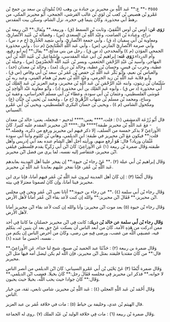 ٣٥٥٥ -** ع:** عَبد اللَّهِ بن محيريز بن جنادة بن وهب (٨) بْنلوذان بن سعد بن جمح بْن عَمْرو بْن هصيص بْن كعب بْن لؤي بْن غالب القرشي، الجمحي، أَبُو محيريز المكي، من رهط أبي محذورة. وكَانَ يتيما فِي حجره، نزل الشام، وسكن بيت المقدس.

**رَوَى عَن:** أوس بْن أوس الثَّقَفِيّ، وثابت بْن السمط (ق) ، وربيعة،** ويُقال:** ابْن ربيعة بْن دراج، وعبادة بْن الصامت، وعَبْد اللَّهِ بْن السعدي (س) ، وفضالة بْن عُبَيد الأَنْصارِيّ، ومعاوية بْن أَبي سفيان (د ق) ، وأبي جمعة الأَنْصارِيّ، وأبي سَعِيد الخُدْرِيّ (خ م د س) ، وأبي صرمة الأَنْصارِيّ المازني (س) ، وأبي عَبد اللَّهِ الصُّنَابِحِيّ (م ت) ، وأبي محذورة الجمحي المؤذن (م ٤) والمخدجي (د س ق) ، رجل من بني مدلج،** يقال:** إنه أبو رفيع، وأم الدرداء.**رَوَى عَنه:** إبراهيم بْن أَبي عبلة المقدسي، وإِسْمَاعِيل بْن عُبَيد اللَّه بْن أَبي المهاجر، وأسيد بْن عَبْدِ الرَّحْمَنِ الخثعمي، وبسر بْن عُبَيد اللَّه الْحَضْرَمِيّ (س) ، وجبلة بْن عطية، وحرب بْن قيس، وحسان بْن عطية، وخالد بْن دريك (مد) ، وخالد بْن معدان (خد) ، والعباس بْن نعيم، وأَبُو بَكْر عَبد اللَّهِ بْن حفص بْن عُمَر بْن سعد بْن أَبي وقاص (س ق) ، وأبو قلابة عَبد اللَّهِ بْن زيد الجرمي، وعَبْد اللَّهِ بْن نعيم بْن همام القيني، وعبد ربه بْن سُلَيْمان بْن زيتون، وابنه عَبْد الرَّحْمَنِ بْن عَبد اللَّهِ بْن محيريز، وعبد العزيز بْن عَبد المَلِك بْن أَبي محذورة (د س ق) ، وأبوه عَبد المَلِك بن أَبي محذورة (د) ، وأَبُو معاوية عَبْد الْوَاحِدِ بْن مُوسَى الفلسطيني، وعثمان بْن أَبي سودة، وعطاء بْن أَبي مسلم الخراساني، وعقبة بْن وساج، ومحمد بْن مسلم بْن شهاب الزُّهْرِيّ (خ م) ، ومُحمد بْن يَحيى بْن حَبَّان (ع) ، ومكحول الشامي (م ٤) ، ويحيى بْن حسان البكري الفلسطيني، ويحيى بْن أَبي عَمْرو السيباني.

قال أَبُو زُرْعَة الدمشقي (١) : قلت،**** يعنى:**** لدحيم - فنجعله، يعنى: خالد بْن معدان - مَعَ عَبد اللَّهِ بْن محيريز طبقة؟**** قال:**** ابْن محيريز المقدم عليه كثيرا. كَانَ الأَوزاعِيّ لا يذكر خمسة من السلف، إلا ذكر فيهم ابن محيريز ورفع من ذكره، وفضله.** قلت:** فيكون مَعَ ابْن محيريز في طبقة: ابن الديلمي، وهاني بْن كلثوم وابنا أبي سودة عُثْمَان وزياد؟ قال: هُوَ أرفع منهم، ورأيته أجل أهل الشام عنده بعد أبي إدريس وأهل طبقته.وَقَال ضمرة بْن ربيعة (١) عَن الأَوزاعِيّ: كَانَ ابْن أَبي زَكَرِيَّا يقدم فلسطين فيلقي ابْن محيريز، فتتقاصر إليه نفسه، لما يري من فضل ابْن محيريز.

وَقَال إبراهيم بْن أَبي عبلة (٢) ،** عَنْ رجاء بْن حيوة:** إن يفخر علينا أهل المدينة بعابدهم عَبد اللَّهِ بْن عُمَر، فإنا نفخر عليهم بعابدنا عَبد اللَّهِ بْن محيريز.

وَقَال أَيْضًا (٣) : إن كَانَ أهل المدينة ليرون عَبد اللَّهِ بْن عُمَر فيهم أمانا، فإنا نرى ابن محيريز فينا أمانا، وإن كَانَ لصموتا معتزلا فِي بيته.

وَقَال رجاء بْن أَبي سلمة (٤) ،** عن رجاء بن حيوة:** أتانا نعي ابْن عُمَر ونحن فِي مجلس ابْن محيريز،** فَقَالَ ابْن محيريز:** والله إن كنت لأعد بقاء ابْن عُمَر أمانا لأهل الأرض.

وَقَال رجاء بْن حيوة (٥) بعد موت ابْن محيريز: وأنا والله إن كنت لأعد بقاء ابْن محيريز أمانا لأهل الأرض.

**وَقَال رجاء بْن أَبي سلمة عن خالد بْن دريك:** كانت فِي ابْن محيريز خصلتان ما كانتا فِي أحد ممن أدركت من هَذِهِ الأمة، كَانَ من أبعد الناس أن يسكت عَنْ حق بعد أن يتبين له، يتكلم فيه، غضبفِي اللَّه من غضب، ورضى فِيهِ من رضى، وكَانَ من أحرص الناس إن يكتم من نفسه، أحسن ما عنده (١) .

وَقَال ضمرة بن ربيعة (٢) : حَدَّثَنَا عبد الحميد بْن صبيح، شيخ لنا حذاء، عَنِ الأَوزاعِيّ،** قال:** من كَانَ مقتديا فليقتد بمثل ابْن محيريز، فإن اللَّه لم يكن ليضل أمه فيها مثل ابْن محيريز.

وَقَال ضمرة أَيْضًا (٣) عَنْ يَحْيَى بْن أَبي عَمْرو السيباني: كَانَ ابْن الديلمي من أنصر الناس لا خوانه،** فذكر ابن محيريز فِي مجلسه فَقَالَ رجل:** كَانَ بخيلا. فغضب ابْن الديلمي،** وَقَال:** كَانَ جوادا حيث يحب اللَّه، بخيلا حيث يحبون.

وَقَال أَحْمَد بْن عَبد اللَّهِ العجلي (٤) : عَبد اللَّهِ بْن محيريز، شامي تابعي، ثقة، من خيار الناس.

قال الهيثم بْن عدي، وخليفة بن خياط (٥) : مات في خلافة عُمَر بن عبد العزيز.

وَقَال ضمرة بْن ربيعة (٦) : مات فِي خلافة الوليد بْن عَبْد الملك (٧) .روى له الجماعة.